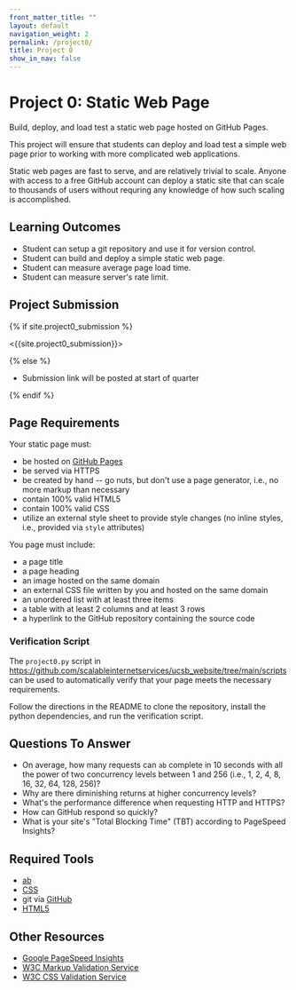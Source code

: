 ```yaml
---
front_matter_title: ""
layout: default
navigation_weight: 2
permalink: /project0/
title: Project 0
show_in_nav: false
---
```


# Project 0: Static Web Page

Build, deploy, and load test a static web page hosted on GitHub Pages.

This project will ensure that students can deploy and load test a simple web
page prior to working with more complicated web applications.

Static web pages are fast to serve, and are relatively trivial to scale. Anyone
with access to a free GitHub account can deploy a static site that can
scale to thousands of users without requring any knowledge of how such scaling
is accomplished.

## Learning Outcomes

- Student can setup a git repository and use it for version control.
- Student can build and deploy a simple static web page.
- Student can measure average page load time.
- Student can measure server's rate limit.

## Project Submission

{% if site.project0_submission %}

<{{site.project0_submission}}>

{% else %}

- Submission link will be posted at start of quarter

{% endif %}

## Page Requirements

Your static page must:

- be hosted on [GitHub Pages](https://pages.github.com)
- be served via HTTPS
- be created by hand -- go nuts, but don't use a page generator, i.e., no more
  markup than necessary
- contain 100% valid HTML5
- contain 100% valid CSS
- utilize an external style sheet to provide style changes (no inline styles,
  i.e., provided via `style` attributes)

You page must include:

- a page title
- a page heading
- an image hosted on the same domain
- an external CSS file written by you and hosted on the same domain
- an unordered list with at least three items
- a table with at least 2 columns and at least 3 rows
- a hyperlink to the GitHub repository containing the source code

### Verification Script

The `project0.py` script in
<https://github.com/scalableinternetservices/ucsb_website/tree/main/scripts>
can be used to automatically verify that your page meets the necessary
requirements.

Follow the directions in the README to clone the repository, install the python
dependencies, and run the verification script.

## Questions To Answer

- On average, how many requests can `ab` complete in 10 seconds with all the
  power of two concurrency levels between 1 and 256 (i.e., 1, 2, 4, 8, 16, 32,
  64, 128, 256)?
- Why are there diminishing returns at higher concurrency levels?
- What's the performance difference when requesting HTTP and HTTPS?
- How can GitHub respond so quickly?
- What is your site's "Total Blocking Time" (TBT) according to PageSpeed Insights?

## Required Tools

- [ab](https://httpd.apache.org/docs/2.4/programs/ab.html)
- [CSS](https://developer.mozilla.org/en-US/docs/Web/CSS)
- git via [GitHub](https://help.github.com/en#dotcom)
- [HTML5](https://developer.mozilla.org/en-US/docs/Web/Guide/HTML/HTML5)

## Other Resources

- [Google PageSpeed Insights](https://developers.google.com/speed/pagespeed/insights/)
- [W3C Markup Validation Service](https://validator.w3.org)
- [W3C CSS Validation Service](https://jigsaw.w3.org/css-validator/)
